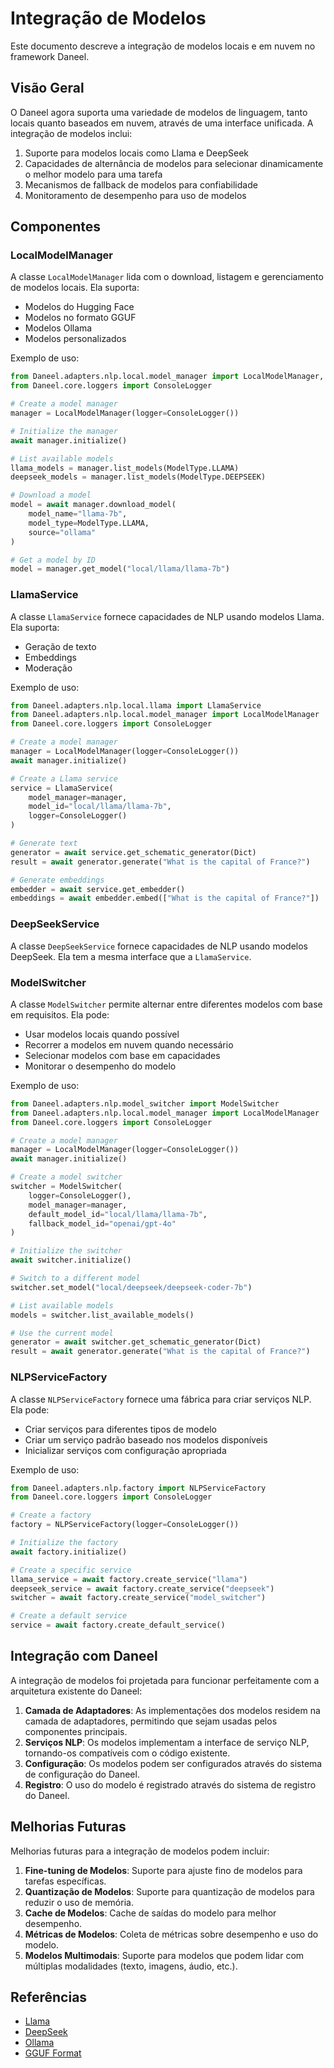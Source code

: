 # Integração de Modelos

Este documento descreve a integração de modelos locais e em nuvem no framework Daneel.

## Visão Geral

O Daneel agora suporta uma variedade de modelos de linguagem, tanto locais quanto baseados em nuvem, através de uma interface unificada. A integração de modelos inclui:

1. Suporte para modelos locais como Llama e DeepSeek
2. Capacidades de alternância de modelos para selecionar dinamicamente o melhor modelo para uma tarefa
3. Mecanismos de fallback de modelos para confiabilidade
4. Monitoramento de desempenho para uso de modelos

## Componentes

### LocalModelManager

A classe `LocalModelManager` lida com o download, listagem e gerenciamento de modelos locais. Ela suporta:

- Modelos do Hugging Face
- Modelos no formato GGUF
- Modelos Ollama
- Modelos personalizados

Exemplo de uso:

```python
from Daneel.adapters.nlp.local.model_manager import LocalModelManager, ModelType
from Daneel.core.loggers import ConsoleLogger

# Create a model manager
manager = LocalModelManager(logger=ConsoleLogger())

# Initialize the manager
await manager.initialize()

# List available models
llama_models = manager.list_models(ModelType.LLAMA)
deepseek_models = manager.list_models(ModelType.DEEPSEEK)

# Download a model
model = await manager.download_model(
    model_name="llama-7b",
    model_type=ModelType.LLAMA,
    source="ollama"
)

# Get a model by ID
model = manager.get_model("local/llama/llama-7b")
```

### LlamaService

A classe `LlamaService` fornece capacidades de NLP usando modelos Llama. Ela suporta:

- Geração de texto
- Embeddings
- Moderação

Exemplo de uso:

```python
from Daneel.adapters.nlp.local.llama import LlamaService
from Daneel.adapters.nlp.local.model_manager import LocalModelManager
from Daneel.core.loggers import ConsoleLogger

# Create a model manager
manager = LocalModelManager(logger=ConsoleLogger())
await manager.initialize()

# Create a Llama service
service = LlamaService(
    model_manager=manager,
    model_id="local/llama/llama-7b",
    logger=ConsoleLogger()
)

# Generate text
generator = await service.get_schematic_generator(Dict)
result = await generator.generate("What is the capital of France?")

# Generate embeddings
embedder = await service.get_embedder()
embeddings = await embedder.embed(["What is the capital of France?"])
```

### DeepSeekService

A classe `DeepSeekService` fornece capacidades de NLP usando modelos DeepSeek. Ela tem a mesma interface que a `LlamaService`.

### ModelSwitcher

A classe `ModelSwitcher` permite alternar entre diferentes modelos com base em requisitos. Ela pode:

- Usar modelos locais quando possível
- Recorrer a modelos em nuvem quando necessário
- Selecionar modelos com base em capacidades
- Monitorar o desempenho do modelo

Exemplo de uso:

```python
from Daneel.adapters.nlp.model_switcher import ModelSwitcher
from Daneel.adapters.nlp.local.model_manager import LocalModelManager
from Daneel.core.loggers import ConsoleLogger

# Create a model manager
manager = LocalModelManager(logger=ConsoleLogger())
await manager.initialize()

# Create a model switcher
switcher = ModelSwitcher(
    logger=ConsoleLogger(),
    model_manager=manager,
    default_model_id="local/llama/llama-7b",
    fallback_model_id="openai/gpt-4o"
)

# Initialize the switcher
await switcher.initialize()

# Switch to a different model
switcher.set_model("local/deepseek/deepseek-coder-7b")

# List available models
models = switcher.list_available_models()

# Use the current model
generator = await switcher.get_schematic_generator(Dict)
result = await generator.generate("What is the capital of France?")
```

### NLPServiceFactory

A classe `NLPServiceFactory` fornece uma fábrica para criar serviços NLP. Ela pode:

- Criar serviços para diferentes tipos de modelo
- Criar um serviço padrão baseado nos modelos disponíveis
- Inicializar serviços com configuração apropriada

Exemplo de uso:

```python
from Daneel.adapters.nlp.factory import NLPServiceFactory
from Daneel.core.loggers import ConsoleLogger

# Create a factory
factory = NLPServiceFactory(logger=ConsoleLogger())

# Initialize the factory
await factory.initialize()

# Create a specific service
llama_service = await factory.create_service("llama")
deepseek_service = await factory.create_service("deepseek")
switcher = await factory.create_service("model_switcher")

# Create a default service
service = await factory.create_default_service()
```

## Integração com Daneel

A integração de modelos foi projetada para funcionar perfeitamente com a arquitetura existente do Daneel:

1. **Camada de Adaptadores**: As implementações dos modelos residem na camada de adaptadores, permitindo que sejam usadas pelos componentes principais.
2. **Serviços NLP**: Os modelos implementam a interface de serviço NLP, tornando-os compatíveis com o código existente.
3. **Configuração**: Os modelos podem ser configurados através do sistema de configuração do Daneel.
4. **Registro**: O uso do modelo é registrado através do sistema de registro do Daneel.

## Melhorias Futuras

Melhorias futuras para a integração de modelos podem incluir:

1. **Fine-tuning de Modelos**: Suporte para ajuste fino de modelos para tarefas específicas.
2. **Quantização de Modelos**: Suporte para quantização de modelos para reduzir o uso de memória.
3. **Cache de Modelos**: Cache de saídas do modelo para melhor desempenho.
4. **Métricas de Modelos**: Coleta de métricas sobre desempenho e uso do modelo.
5. **Modelos Multimodais**: Suporte para modelos que podem lidar com múltiplas modalidades (texto, imagens, áudio, etc.).

## Referências

- [Llama](https://github.com/facebookresearch/llama)
- [DeepSeek](https://github.com/deepseek-ai/DeepSeek-Coder)
- [Ollama](https://github.com/ollama/ollama)
- [GGUF Format](https://github.com/ggerganov/ggml/blob/master/docs/gguf.md)
